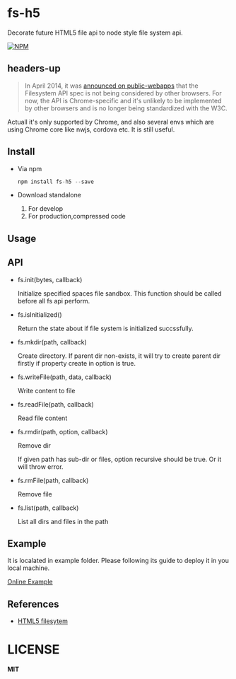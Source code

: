 # fs-h5
Decorate future HTML5 file api to node style file system api. 

[![NPM](https://nodei.co/npm/fs-h5.png?stars&downloads)](https://nodei.co/npm/fs-h5/)

## headers-up
>In April 2014, it was [announced on public-webapps](http://lists.w3.org/Archives/Public/public-webapps/2014AprJun/0010.html) that the Filesystem API spec is not being considered by other browsers. For now, the API is Chrome-specific and it's unlikely to be implemented by other browsers and is no longer being standardized with the W3C.

Actuall it's only supported by Chrome, and also several envs which are using Chrome core like nwjs, cordova etc. It is still useful.


## Install

* Via npm

  ```javascript
  npm install fs-h5 --save
  ```

*  Download standalone

	1. For develop
	2. For production,compressed code

## Usage

## API

* fs.init(bytes, callback)
	
    Initialize specified spaces file sandbox. This function should be called before all fs api perform.

* fs.isInitialized()
	
	Return the state about if file system is initialized succssfully.

* fs.mkdir(path, callback)
	
    Create directory. If parent dir non-exists, it will try to create parent dir firstly if property create in option is true.
    
* fs.writeFile(path, data, callback)

	Write content to file

* fs.readFile(path, callback)
	
	Read file content

* fs.rmdir(path, option, callback)

	Remove dir

	If given path has sub-dir or files, option recursive should be true. Or it will throw error.

* fs.rmFile(path, callback)

	Remove file

* fs.list(path, callback)
	
	List all dirs and files in the path
    

## Example

It is localated in example folder. Please following its guide to deploy it in you local machine.

[Online Example](https://rawgit.com/wangpin34/fs-h5/master/example/index.html)

## References
* [HTML5 filesytem](http://www.html5rocks.com/en/tutorials/file/filesystem/)



# LICENSE
**MIT**